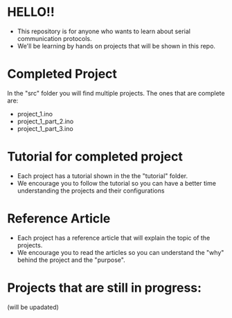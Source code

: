 # HELLO!! 
- This repository is for anyone who wants to learn about serial communication protocols.
- We'll be learning by hands on projects that will be shown in this repo.

# Completed Project
In the "src" folder you will find multiple projects. The ones that are complete are:
- project_1.ino
- project_1_part_2.ino
- project_1_part_3.ino

# Tutorial for completed project
- Each project has a tutorial shown in the the "tutorial" folder.
- We encourage you to follow the tutorial so you can have a better time understanding the projects and their configurations

# Reference Article
- Each project has a reference article that will explain the topic of the projects.
- We encourage you to read the articles so you can understand the "why" behind the project and the "purpose".

# Projects that are still in progress:
(will be upadated)



